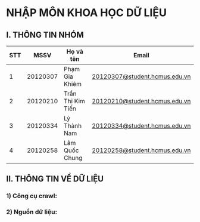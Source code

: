 # NHẬP MÔN KHOA HỌC DỮ LIỆU
## I. THÔNG TIN NHÓM
|**STT**|**MSSV**|**Họ và tên**|**Email**|
|---|--------|------|-------|
|1|20120307|Phạm Gia Khiêm|20120307@student.hcmus.edu.vn|
|2|20120210|Trần Thị Kim Tiến|20120210@student.hcmus.edu.vn|
|3|20120334|Lý Thành Nam|20120334@student.hcmus.edu.vn|
|4|20120258|Lâm Quốc Chung|20120258@student.hcmus.edu.vn|
## II. THÔNG TIN VỀ DỮ LIỆU
### 1) Công cụ crawl:
### 2) Nguồn dữ liệu:

